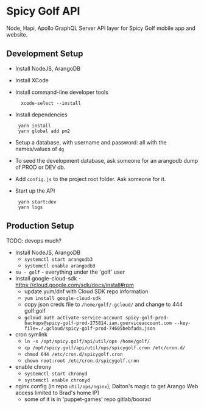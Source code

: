 # Spicy Golf API

Node, Hapi, Apollo GraphQL Server API layer for Spicy Golf mobile app and website.

## Development Setup

 * Install NodeJS, ArangoDB
 * Install XCode
 * Install command-line developer tools

         xcode-select --install

 * Install dependencies

        yarn install
        yarn global add pm2

 * Setup a database, with username and password: all with the names/values of `dg`
 * To seed the development database, ask someone for an arangodb dump of PROD or DEV db.

 * Add `config.js` to the project root folder.  Ask someone for it.
 * Start up the API

        yarn start:dev
        yarn logs

## Production Setup

TODO: devops much?

 * Install NodeJS, ArangoDB
   * `systemctl start arangodb3`
   * `systemctl enable arangodb3`
 * `su - golf` - everything under the 'golf' user
 * Install google-cloud-sdk - https://cloud.google.com/sdk/docs/install#rpm
   * update yum/dnf with Cloud SDK repo information
   * `yum install google-cloud-sdk`
   * copy json creds file to `/home/golf/.gcloud/` and change to 444 golf:golf
   * `gcloud auth activate-service-account spicy-golf-prod-backups@spicy-golf-prod-275814.iam.gserviceaccount.com --key-file=./.gcloud/spicy-golf-prod-74605bebfada.json`
 * cron symlink
   * `ln -s /opt/spicy.golf/api/util/ops /home/golf/`
   * `cp /opt/spicy.golf/api/util/ops/spicygolf.cron /etc/cron.d/`
   * `chmod 644 /etc/cron.d/spicygolf.cron`
   * `chown root:root /etc/cron.d/spicygolf.cron`
 * enable chrony
   * `systemctl start chronyd`
   * `systemctl enable chronyd`
 * nginx config (in repo `util/ops/nginx`), Dalton's magic to get Arango Web access limited to Brad's home IP)
   * some of it is in 'puppet-games' repo gitlab/boorad

